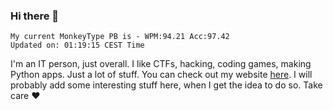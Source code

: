 ### Hi there 👋
<!-- PB START -->
```
My current MonkeyType PB is - WPM:94.21 Acc:97.42
Updated on: 01:19:15 CEST Time
```
<!-- PB END -->
I'm an IT person, just overall. I like CTFs, hacking, coding games, making Python apps. Just a lot of stuff.
You can check out my website [here](https://skill3472.github.io/).
I will probably add some interesting stuff here, when I get the idea to do so. Take care ❤️
